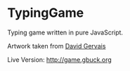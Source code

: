 TypingGame
==========

Typing game written in pure JavaScript.

Artwork taken from <a href="http://pousse.rapiere.free.fr/tome/">David Gervais</a>

Live Version: http://game.gbuck.org
